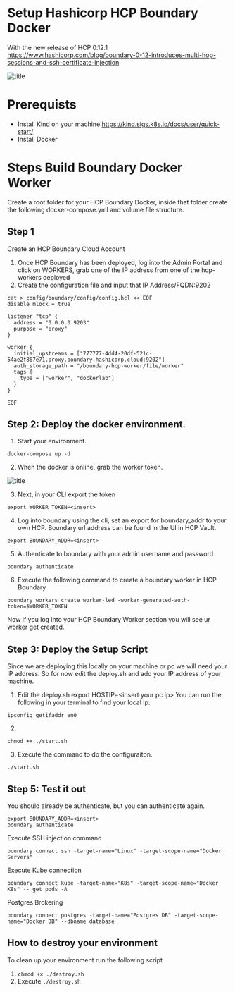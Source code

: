 # Setup Hashicorp HCP Boundary Docker

With the new release of HCP 0.12.1
https://www.hashicorp.com/blog/boundary-0-12-introduces-multi-hop-sessions-and-ssh-certificate-injection

![title](./images/dockerlab_v1.png)

# Prerequists

-   Install Kind on your machine https://kind.sigs.k8s.io/docs/user/quick-start/
-   Install Docker

# Steps Build Boundary Docker Worker

Create a root folder for your HCP Boundary Docker, inside that folder create the following docker-compose.yml and volume file structure.

## Step 1

Create an HCP Boundary Cloud Account

1. Once HCP Boundary has been deployed, log into the Admin Portal and click on WORKERS, grab one of the IP address from one of the hcp-workers deployed
2. Create the configuration file and input that IP Address/FQDN:9202

```
cat > config/boundary/config/config.hcl << EOF
disable_mlock = true

listener "tcp" {
  address = "0.0.0.0:9203"
  purpose = "proxy"
}

worker {
  initial_upstreams = ["777777-4dd4-20df-521c-54ae2f867e71.proxy.boundary.hashicorp.cloud:9202"]
  auth_storage_path = "/boundary-hcp-worker/file/worker"
  tags {
    type = ["worker", "dockerlab"]
  }
}

EOF
```

## Step 2: Deploy the docker environment.

1. Start your environment.

```
docker-compose up -d
```

2. When the docker is online, grab the worker token.

![title](./images/dockerhcp.png)

3. Next, in your CLI export the token

```
export WORKER_TOKEN=<insert>
```

4. Log into boundary using the cli, set an export for boundary_addr to your own HCP. Boundary url address can be found in the UI in HCP Vault.

```
export BOUNDARY_ADDR=<insert>
```

5. Authenticate to boundary with your admin username and password

```
boundary authenticate
```

6. Execute the following command to create a boundary worker in HCP Boundary

```
boundary workers create worker-led -worker-generated-auth-token=$WORKER_TOKEN
```

Now if you log into your HCP Boundary Worker section you will see ur worker get created.

## Step 3: Deploy the Setup Script

Since we are deploying this locally on your machine or pc we will need your IP address. So for now edit the deploy.sh and add your IP address of your machine.

1. Edit the deploy.sh export HOSTIP=&lt;insert your pc ip&gt;
   You can run the following in your terminal to find your local ip:

```
ipconfig getifaddr en0
```

2.

```
chmod +x ./start.sh
```

3. Execute the command to do the configuraiton.

```
./start.sh
```

## Step 5: Test it out

You should already be authenticate, but you can authenticate again.

```
export BOUNDARY_ADDR=<insert>
boundary authenticate
```

Execute SSH injection command

```
boundary connect ssh -target-name="Linux" -target-scope-name="Docker Servers"
```

Execute Kube connection

```
boundary connect kube -target-name="K8s" -target-scope-name="Docker K8s" -- get pods -A
```

Postgres Brokering

```
boundary connect postgres -target-name="Postgres DB" -target-scope-name="Docker DB" --dbname database
```

## How to destroy your environment

To clean up your environment run the following script

1. `chmod +x ./destroy.sh`
2. Execute `./destroy.sh `
